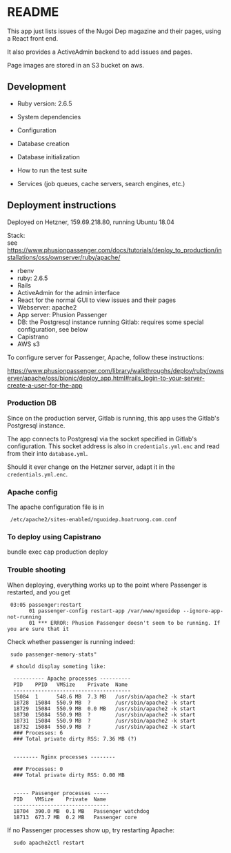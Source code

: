 # README

This app just lists issues of the Nugoi Dep magazine and their pages, using a 
React front end. 

It also provides a ActiveAdmin backend to add issues and pages.

Page images are stored in an S3 bucket on aws.

## Development

* Ruby version: 2.6.5

* System dependencies

* Configuration

* Database creation

* Database initialization

* How to run the test suite

* Services (job queues, cache servers, search engines, etc.)

## Deployment instructions

Deployed on Hetzner, 159.69.218.80, running Ubuntu 18.04

Stack:  
see https://www.phusionpassenger.com/docs/tutorials/deploy_to_production/installations/oss/ownserver/ruby/apache/

- rbenv
- ruby: 2.6.5
- Rails
- ActiveAdmin for the admin interface
- React for the normal GUI to view issues and their pages
- Webserver: apache2
- App server: Phusion Passenger
- DB: the Postgresql instance running Gitlab: requires some special configuration, see below
- Capistrano
- AWS s3

To configure server for Passenger, Apache, follow these instructions:

  https://www.phusionpassenger.com/library/walkthroughs/deploy/ruby/ownserver/apache/oss/bionic/deploy_app.html#rails_login-to-your-server-create-a-user-for-the-app
          
### Production DB

Since on the production server, Gitlab is running, this app uses the Gitlab's 
Postgresql instance.

The app connects to Postgresql via the socket specified in Gitlab's configuration.
This socket address is also in `credentials.yml.enc` and read from their into
`database.yml`.

Should it ever change on the Hetzner server, adapt it in the `credentials.yml.enc`.

### Apache config

The apache configuration file is in

     /etc/apache2/sites-enabled/nguoidep.hoatruong.com.conf
     
### To deploy using Capistrano  

  bundle exec cap production deploy

### Trouble shooting

When deploying, everything works up to the point where Passenger is restarted, and
you get

     03:05 passenger:restart
           01 passenger-config restart-app /var/www/nguoidep --ignore-app-not-running
           01 *** ERROR: Phusion Passenger doesn't seem to be running. If you are sure that it

Check whether passenger is running indeed:
 
     sudo passenger-memory-stats"
     
     # should display someting like:  
    
      ---------- Apache processes ----------
      PID    PPID   VMSize    Private  Name
      --------------------------------------
      15084  1      548.6 MB  7.3 MB   /usr/sbin/apache2 -k start
      18728  15084  550.9 MB  ?        /usr/sbin/apache2 -k start
      18729  15084  550.9 MB  0.0 MB   /usr/sbin/apache2 -k start
      18730  15084  550.9 MB  ?        /usr/sbin/apache2 -k start
      18731  15084  550.9 MB  ?        /usr/sbin/apache2 -k start
      18732  15084  550.9 MB  ?        /usr/sbin/apache2 -k start
      ### Processes: 6
      ### Total private dirty RSS: 7.36 MB (?)
      
      
      -------- Nginx processes --------
      
      ### Processes: 0
      ### Total private dirty RSS: 0.00 MB
      
      
      ----- Passenger processes -----
      PID    VMSize    Private  Name
      -------------------------------
      18704  390.0 MB  0.1 MB   Passenger watchdog
      18713  673.7 MB  0.2 MB   Passenger core

If no Passenger processes show up, try restarting Apache:

      sudo apache2ctl restart


